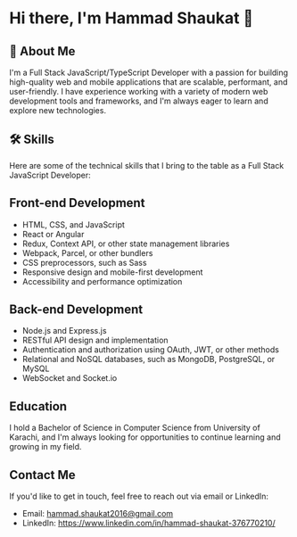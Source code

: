 
# Hi there, I'm Hammad Shaukat 👋


## 🚀 About Me
I'm a Full Stack JavaScript/TypeScript Developer with a passion for building high-quality web and mobile applications that are scalable, performant, and user-friendly. I have experience working with a variety of modern web development tools and frameworks, and I'm always eager to learn and explore new technologies.

## 🛠 Skills
Here are some of the technical skills that I bring to the table as a Full Stack JavaScript Developer:



## Front-end Development

- HTML, CSS, and JavaScript
- React or Angular
- Redux, Context API, or other state management libraries
- Webpack, Parcel, or other bundlers
- CSS preprocessors, such as Sass 
- Responsive design and mobile-first development
- Accessibility and performance optimization


## Back-end Development

- Node.js and Express.js
- RESTful API design and implementation
- Authentication and authorization using OAuth, JWT, or other methods
- Relational and NoSQL databases, such as MongoDB, PostgreSQL, or MySQL
- WebSocket and Socket.io
## Education

I hold a Bachelor of Science in Computer Science from University of Karachi, and I'm always looking for opportunities to continue learning and growing in my field.


## Contact Me

If you'd like to get in touch, feel free to reach out via email or LinkedIn:

- Email: hammad.shaukat2016@gmail.com
- LinkedIn: https://www.linkedin.com/in/hammad-shaukat-376770210/

